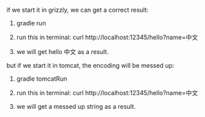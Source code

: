 if we start it in grizzly, we can get a correct result:

1. gradle run

2. run this in terminal: curl http://localhost:12345/hello?name=中文

3. we will get hello 中文 as a result.

but if we start it in tomcat, the encoding will be messed up:

1. gradle tomcatRun

2. run this in terminal: curl http://localhost:12345/hello?name=中文

3. we will get a messed up string as a result.